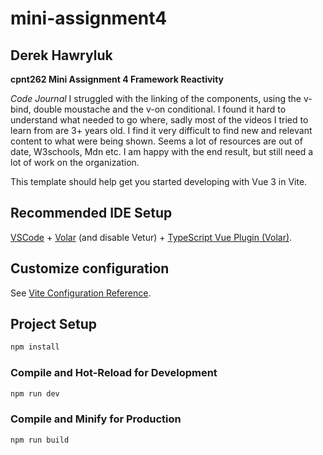 # mini-assignment4

## Derek Hawryluk

**cpnt262 Mini Assignment 4 Framework Reactivity**

_Code Journal_
I struggled with the linking of the components, using the v-bind, double moustache and the v-on conditional. I found it hard to understand what needed to go where, sadly most of the videos I tried to learn from are 3+ years old. I find it very difficult to find new and relevant content to what were being shown. Seems a lot of resources are out of date, W3schools, Mdn etc. I am happy with the end result, but still need a lot of work on the organization.

This template should help get you started developing with Vue 3 in Vite.

## Recommended IDE Setup

[VSCode](https://code.visualstudio.com/) + [Volar](https://marketplace.visualstudio.com/items?itemName=Vue.volar) (and disable Vetur) + [TypeScript Vue Plugin (Volar)](https://marketplace.visualstudio.com/items?itemName=Vue.vscode-typescript-vue-plugin).

## Customize configuration

See [Vite Configuration Reference](https://vitejs.dev/config/).

## Project Setup

```sh
npm install
```

### Compile and Hot-Reload for Development

```sh
npm run dev
```

### Compile and Minify for Production

```sh
npm run build
```
